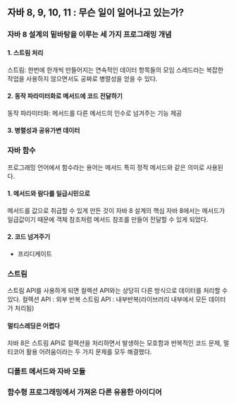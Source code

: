 ## 자바 8, 9, 10, 11 : 무슨 일이 일어나고 있는가?
### 자바 8 설계의 밑바탕을 이루는 세 가지 프로그래밍 개념
#### 1. 스트림 처리
스트림: 한번에 한개씩 만들어지는 연속적인 데이터 항목들의 모임
스레드라는 복잡한 작업을 사용하지 않으면서도 공짜로 병렬성을 얻을 수 있다.
#### 2. 동작 파라미터화로 메서드에 코드 전달하기
동작 파라미터화: 메서드를 다른 메서드의 인수로 넘겨주는 기능 제공
#### 3. 병렬성과 공유가변 데이터
### 자바 함수
프로그래밍 언어에서 함수라는 용어는 메서드 특히 정적 메서드와 같은 의미로 사용된다.
#### 1. 메서드와 람다를 일급시민으로
메서드를 값으로 취급할 수 있게 만든 것이 자바 8 설계의 핵심
자바 8에서는 메서드가 일급값이기 때문에 객체 참조처럼 메서드 참조를 만들어 전달할 수 있게 되었다. 
#### 2. 코드 넘겨주기
* 프리디케이트
### 스트림
스트림 API를 사용하게 되면 컬렉션 API와는 상당히 다른 방식으로 데이터를 처리할 수 있다.
컬렉션 API : 외부 반복
스트림 API : 내부반복(라이브러리 내부에서 모든 데이터가 처리됨)
#### 멀티스레딩은 어렵다
자바 8은 스트림 API로 컬렉션을 처리하면서 발생하는 모호함과 반복적인 코드 문제, 멀티코어 활용 어려움이라는 두 가지 문제를 모두 해결했다. 
### 디폴트 메서드와 자바 모듈
### 함수형 프로그래밍에서 가져온 다른 유용한 아이디어

